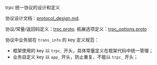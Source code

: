 trpc 统一协议的设计和定义

协议设计文档：[protocol_design.md](docs/protocol_design.md).

协议/常量/返回码定义：[trpc.proto](trpc/proto/trpc.proto).
拓展选项定义：[trpc_options.proto](trpc/proto/trpc_options.proto)

协议中业务层在 `trans_info` 的 key 定义规范：

- 框架使用的 key 以 `trpc_` 开头，具体常量定义在框架代码中统一管理；
- 业务自定义 key 以 `app_` 开头，防止重复，不能以 `trpc_` 开头；
